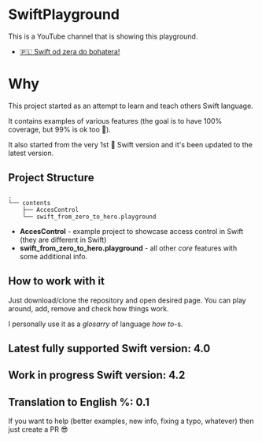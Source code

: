 # SwiftPlayground

This is a YouTube channel that is showing this playground. 

* [🇵🇱 Swift od zera do bohatera!](https://www.youtube.com/playlist?list=PLk_5PV9LrXp-5ImtHWeIsabWhBELxYNsu)

# Why

This project started as an attempt to learn and teach others Swift language. 

It contains examples of various features (the goal is to have 100% coverage, but 99% is ok too 🤪). 

It also started from the very 1st 🥇 Swift version and it's been updated to the latest version.

## Project Structure

```
.
└── contents
    ├── AccesControl 
    └── swift_from_zero_to_hero.playground
```

* **AccesControl** - example project to showcase access control in Swift (they are different in Swift)
* **swift_from_zero_to_hero.playground** - all other *core* features with some additional info.

## How to work with it

Just download/clone the repository and open desired page. You can play around, add, remove and check how things work. 

I personally use it as a *glosarry* of language *how to*-s.

## Latest fully supported Swift version: **4.0**

## Work in progress Swift version: **4.2**

## Translation to English %: 0.1

If you want to help (better examples, new info, fixing a typo, whatever) then just create a PR 😎
